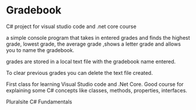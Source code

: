 # Gradebook
C# project for visual studio code and .net core course

a simple console program that takes in entered grades and finds the highest grade, lowest grade, the average grade ,shows a letter grade and allows you to name the gradebook.

grades are stored in a local text file with the gradebook name entered. 

To clear previous grades you can delete the text file created.


First class for learning Visual Studio code and .Net Core.
Good course for explaining some C# concepts like classes, methods, properties, interfaces.

Pluralsite
C# Fundamentals
